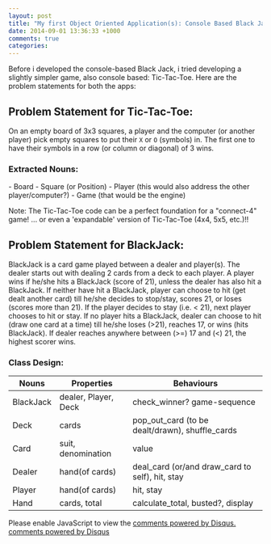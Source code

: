 ```yaml
---
layout: post
title: "My first Object Oriented Application(s): Console Based Black Jack"
date: 2014-09-01 13:36:33 +1000
comments: true
categories:
---
```

Before i developed the console-based Black Jack, i tried developing a slightly simpler game, also console based: Tic-Tac-Toe. Here are the problem statements for both the apps:

<!-- more -->

## Problem Statement for Tic-Tac-Toe:
On an empty board of 3x3 squares, a player and the computer (or another player) pick empty squares to put their ```X``` or `O` (symbols) in. The first one to have their symbols in a row (or column or diagonal) of 3 wins.

<h3 class='no_extra_new_line'>Extracted Nouns:</h3>
- Board
- Square (or Position)
- Player (this would also address the other player/computer?)
- Game (that would be the engine)

Note: The Tic-Tac-Toe code can be a perfect foundation for a "connect-4" game!
  ... or even a 'expandable' version of Tic-Tac-Toe (4x4, 5x5, etc.)!!

## Problem Statement for BlackJack:
BlackJack is a card game played between a dealer and player(s). The dealer starts out with dealing 2 cards from a deck to each player. A player wins if he/she hits a BlackJack (score of 21), unless the dealer has also hit a BlackJack. If neither have hit a BlackJack, player can choose to hit (get dealt another card) till he/she decides to stop/stay, scores 21, or loses (scores more than 21). If the player decides to stay (i.e. < 21), next player chooses to hit or stay. If no player hits a BlackJack, dealer can choose to hit (draw one card at a time) till he/she loses (>21), reaches 17, or wins (hits BlackJack). If dealer reaches anywhere between (>=) 17 and (<) 21, the highest scorer wins.

### Class Design:

|Nouns       | Properties | Behaviours|
|------------|------------|-----------|
|BlackJack   |  dealer, Player, Deck | check_winner? game-sequence|
|Deck        |  cards |  pop_out_card (to be dealt/drawn), shuffle_cards|
|Card        |  suit, denomination | value|
|Dealer      |  hand(of cards) | deal_card (or/and draw_card to self), hit, stay|
|Player      |  hand(of cards) | hit, stay|
|Hand        |  cards, total | calculate_total, busted?, display|


<div id="disqus_thread"></div>
<script type="text/javascript">
    /* * * CONFIGURATION VARIABLES: EDIT BEFORE PASTING INTO YOUR WEBPAGE * * */
    var disqus_shortname = 'ppjgithubio'; // required: replace example with your forum shortname

    /* * * DON'T EDIT BELOW THIS LINE * * */
    (function() {
        var dsq = document.createElement('script'); dsq.type = 'text/javascript'; dsq.async = true;
        dsq.src = '//' + disqus_shortname + '.disqus.com/embed.js';
        (document.getElementsByTagName('head')[0] || document.getElementsByTagName('body')[0]).appendChild(dsq);
    })();
</script>
<noscript>Please enable JavaScript to view the <a href="http://disqus.com/?ref_noscript">comments powered by Disqus.</a></noscript>
<a href="http://disqus.com" class="dsq-brlink">comments powered by <span class="logo-disqus">Disqus</span></a>
